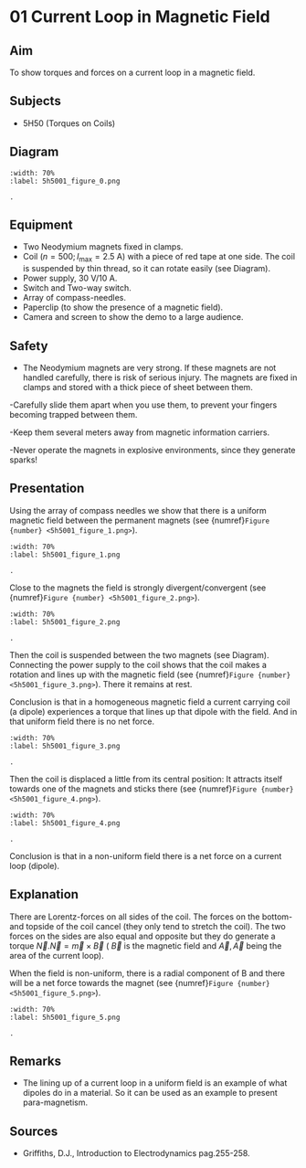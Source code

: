 # 01 Current Loop in Magnetic Field 
    
  
## Aim   
 To show torques and forces on a current loop in a magnetic field.   
  
## Subjects   
* 5H50 (Torques on Coils)   

## Diagram
   
```{figure} figures/figure_0.png  
:width: 70%  
:label: 5h5001_figure_0.png  

. 
```
     
  
## Equipment   
- Two Neodymium magnets fixed in clamps.
- Coil $\left(n=500 ; I_{\max }=2.5 \mathrm{~A}\right)$ with a piece of red tape at one side. The coil is suspended by thin thread, so it can rotate easily (see Diagram).
- Power supply, $30\mathrm{~V}/10\mathrm{~A}$.
- Switch and Two-way switch.
- Array of compass-needles.
- Paperclip (to show the presence of a magnetic field).
- Camera and screen to show the demo to a large audience.

## Safety   
 
- The Neodymium magnets are very strong. If these magnets are not handled carefully, there is risk of serious injury. The magnets are fixed in clamps and stored with a thick piece of sheet between them.

-Carefully slide them apart when you use them, to prevent your fingers becoming trapped between them.

-Keep them several meters away from magnetic information carriers.

-Never operate the magnets in explosive environments, since they generate sparks!
     
  
## Presentation   
 Using the array of compass needles we show that there is a uniform magnetic field between the permanent magnets (see {numref}`Figure {number} <5h5001_figure_1.png>`).   
```{figure} figures/figure_1.png  
:width: 70%  
:label: 5h5001_figure_1.png  

. 
```

Close to the magnets the field is strongly divergent/convergent (see {numref}`Figure {number} <5h5001_figure_2.png>`).   
```{figure} figures/figure_2.png  
:width: 70%  
:label: 5h5001_figure_2.png  

. 
```
Then the coil is suspended between the two magnets (see Diagram). Connecting the power supply to the coil shows that the coil makes a rotation and lines up with the magnetic field (see {numref}`Figure {number} <5h5001_figure_3.png>`). There it remains at rest.

Conclusion is that in a homogeneous magnetic field a current carrying coil (a dipole) experiences a torque that lines up that dipole with the field. And in that uniform field there is no net force.

```{figure} figures/figure_3.png  
:width: 70%  
:label: 5h5001_figure_3.png  

. 
```
Then the coil is displaced a little from its central position: It attracts itself towards one of the magnets and sticks there (see {numref}`Figure {number} <5h5001_figure_4.png>`).  
```{figure} figures/figure_4.png  
:width: 70%  
:label: 5h5001_figure_4.png  

. 
```
Conclusion is that in a non-uniform field there is a net force on a current loop (dipole).  
  
## Explanation   
There are Lorentz-forces on all sides of the coil. The forces on the bottom- and topside of the coil cancel (they only tend to stretch the coil). The two forces on the sides are also equal and opposite but they do generate a torque $\vec{N} . \vec{N}=\vec{m} \times \vec{B}$ ( $\vec{B}$ is the magnetic field and $\vec{A}, \vec{A}$ being the area of the current loop).

When the field is non-uniform, there is a radial component of $\mathrm{B}$ and there will be a net force towards the magnet (see {numref}`Figure {number} <5h5001_figure_5.png>`).
```{figure} figures/figure_5.png  
:width: 70%  
:label: 5h5001_figure_5.png  

. 
```
   
  
## Remarks
 *  The lining up of a current loop in a uniform field is an example of what dipoles do in a material. So it can be used as an example to present para-magnetism.
   
  
## Sources
 *  Griffiths, D.J., Introduction to Electrodynamics pag.255-258.
  